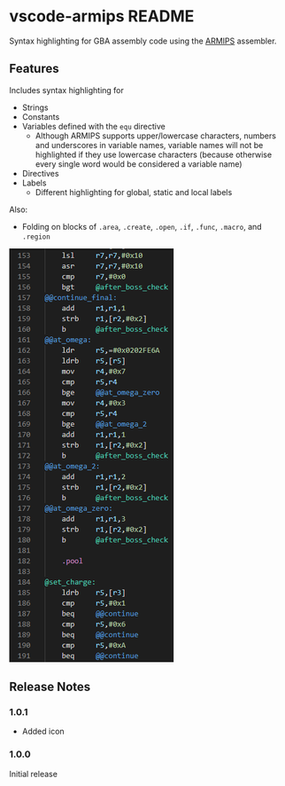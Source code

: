 # vscode-armips README

Syntax highlighting for GBA assembly code using the [ARMIPS](https://github.com/Kingcom/armips) assembler.

## Features

Includes syntax highlighting for

- Strings
- Constants
- Variables defined with the `equ` directive
    - Although ARMIPS supports upper/lowercase characters, numbers and underscores in variable names, variable names will not be highlighted if they use lowercase characters (because otherwise every single word would be considered a variable name)
- Directives
- Labels
    - Different highlighting for global, static and local labels
    
Also:

- Folding on blocks of `.area`, `.create`, `.open`, `.if`, `.func`, `.macro`, and `.region`

![Syntax highlighting example](images/example.png)

## Release Notes

### 1.0.1

- Added icon

### 1.0.0

Initial release
